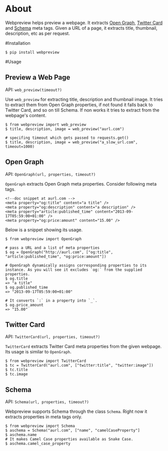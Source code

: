# About
Webpreview helps preview a webpage. It extracts [Open Graph](http://ogp.me/), [Twitter Card](https://dev.twitter.com/cards/overview) and [Schema](http://schema.org/) meta tags. Given a URL of a page, it extracts title, thumbnail, description, etc as per request.

#Installation

    $ pip install webpreview

#Usage
## Preview a Web Page
API: `web_preview(timeout?)`

Use `web_preview` for extracting title, description and thumbnail image. It tries to extract them from Open Graph properties, if not found it falls back to Twitter Card, and so on  till Schema.  If non works it tries to extract from the webpage's content.

    $ from webpreview import web_preview
    $ title, description, image = web_preview("aurl.com")

    # specifing timeout which gets passed to requests.get()
    $ title, description, image = web_preview("a_slow_url.com", timeout=1000)

## Open Graph
API: `OpenGraph(url, properties, timeout?)`

`OpenGraph` extracts Open Graph meta properties. Consider following meta tags.

    <!--doc snippet at aurl.com -->
    <meta property="og:title" content="a title" />
    <meta property="og:description" content="a description" />
    <meta property="article:published_time" content="2013-09-17T05:59:00+01:00" />
    <meta property="og:price:amount" content="15.00" />

Below is a snippet showing its usage.

    $ from webpreview import OpenGraph
    
    # pass a URL and a list of meta properties
    $ og = OpenGraph("http://aurl.com", ["og:title", "article:published_time", "og:price:amount"])
    
    # OpenGraph dynamically assigns corresponding properties to its instance. As you will see it excludes `og:` from the supplied properties.
    $ og.title
    => "a title"
    $ og.published_time
    => "2013-09-17T05:59:00+01:00"
	
	# It converts `:` in a property into `_`.
    $ og.price_amount
    => "15.00"

## Twitter Card
API: `TwitterCard(url, properties, timeout?)`

`TwitterCard` extracts Twitter Card meta properties from the given webpage. Its usage is similar to `OpenGraph`.

    $ from webpreview import TwitterCard
    $ tc = TwitterCard("aurl.com", ["twitter:title", "twitter:image"])
    $ tc.title
    $ tc.image

## Schema
API: `Schema(url, properties, timeout?)`

Webpreview supports Schema through the class `Schema`. Right now it extracts properties in meta tags only.

    $ from webpreview import Schema
    $ aschema = Schema("aurl.com", ["name", "camelCaseProperty"]
    $ aschema.name
    # It makes Camel Case properties available as Snake Case.
    $ aschema.camel_case_property


